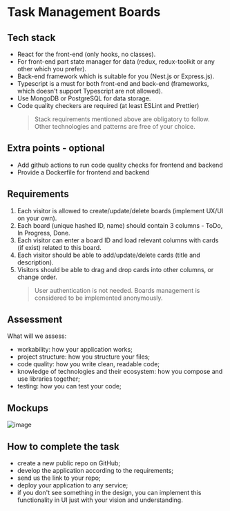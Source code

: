 # Task Management Boards

## Tech stack

- React for the front-end (only hooks, no classes).
- For front-end part state manager for data (redux, redux-toolkit or any other which you prefer).
- Back-end framework which is suitable for you (Nest.js or Express.js).
- Typescript is a must for both front-end and back-end (frameworks, which doesn't support Typescript are not allowed).
- Use MongoDB or PostgreSQL for data storage.
- Code quality checkers are required (at least ESLint and Prettier)
  > Stack requirements mentioned above are obligatory to follow. Other technologies and patterns are free of your choice.

## Extra points - optional

- Add github actions to run code quality checks for frontend and backend
- Provide a Dockerfile for frontend and backend

## Requirements

1. Each visitor is allowed to create/update/delete boards (implement UX/UI on your own).
2. Each board (unique hashed ID, name) should contain 3 columns - ToDo, In Progress, Done.
3. Each visitor can enter a board ID and load relevant columns with cards (if exist) related to this board.
4. Each visitor should be able to add/update/delete cards (title and description).
5. Visitors should be able to drag and drop cards into other columns, or change order.
   > User authentication is not needed. Boards management is considered to be implemented anonymously.

## Assessment

What will we assess:

- workability: how your application works;
- project structure: how you structure your files;
- code quality: how you write clean, readable code;
- knowledge of technologies and their ecosystem: how you compose and use libraries together;
- testing: how you can test your code;

## Mockups

![image](https://res.cloudinary.com/dgw6mlivg/image/upload/v1704446575/Title_1_yecgix.png)

## How to complete the task

- create a new public repo on GitHub;
- develop the application according to the requirements;
- send us the link to your repo;
- deploy your application to any service;
- if you don't see something in the design, you can implement this functionality in UI just with your vision and understanding.
